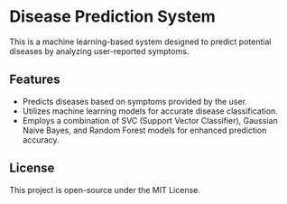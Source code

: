 # Disease Prediction System

This is a machine learning-based system designed to predict potential diseases by analyzing user-reported symptoms.

## Features
- Predicts diseases based on symptoms provided by the user.
- Utilizes machine learning models for accurate disease classification.
- Employs a combination of SVC (Support Vector Classifier), Gaussian Naive Bayes, and Random Forest models for enhanced prediction accuracy.


## License
This project is open-source under the MIT License.
